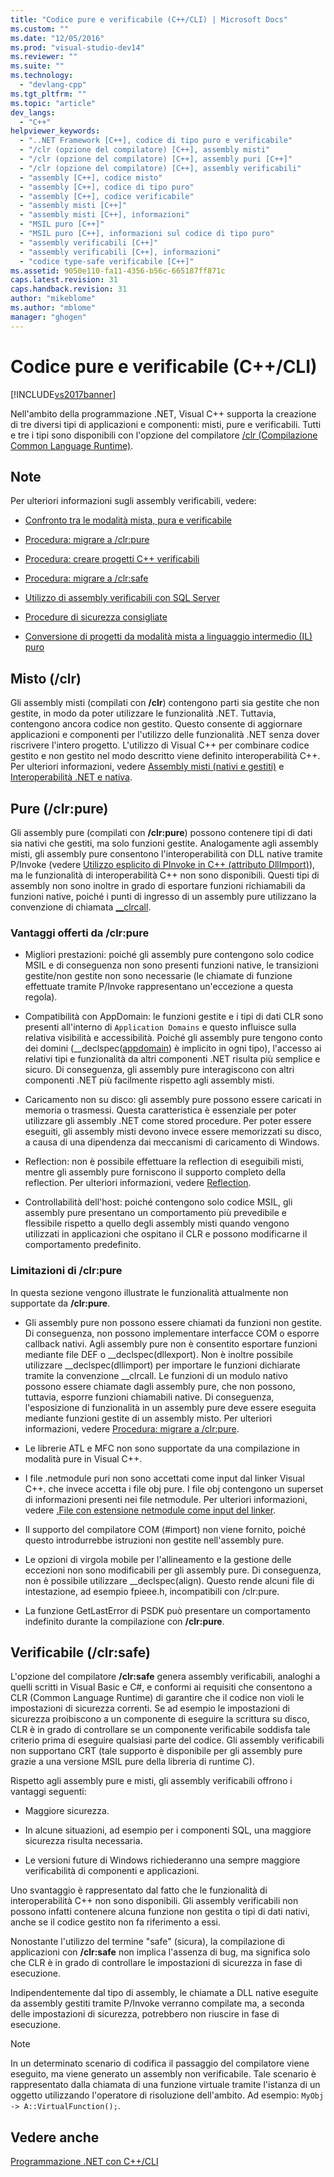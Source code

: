 ```yaml
---
title: "Codice pure e verificabile (C++/CLI) | Microsoft Docs"
ms.custom: ""
ms.date: "12/05/2016"
ms.prod: "visual-studio-dev14"
ms.reviewer: ""
ms.suite: ""
ms.technology: 
  - "devlang-cpp"
ms.tgt_pltfrm: ""
ms.topic: "article"
dev_langs: 
  - "C++"
helpviewer_keywords: 
  - "..NET Framework [C++], codice di tipo puro e verificabile"
  - "/clr (opzione del compilatore) [C++], assembly misti"
  - "/clr (opzione del compilatore) [C++], assembly puri [C++]"
  - "/clr (opzione del compilatore) [C++], assembly verificabili"
  - "assembly [C++], codice misto"
  - "assembly [C++], codice di tipo puro"
  - "assembly [C++], codice verificabile"
  - "assembly misti [C++]"
  - "assembly misti [C++], informazioni"
  - "MSIL puro [C++]"
  - "MSIL puro [C++], informazioni sul codice di tipo puro"
  - "assembly verificabili [C++]"
  - "assembly verificabili [C++], informazioni"
  - "codice type-safe verificabile [C++]"
ms.assetid: 9050e110-fa11-4356-b56c-665187ff871c
caps.latest.revision: 31
caps.handback.revision: 31
author: "mikeblome"
ms.author: "mblome"
manager: "ghogen"
---
```

# Codice pure e verificabile (C++/CLI)
[!INCLUDE[vs2017banner](../assembler/inline/includes/vs2017banner.md)]

Nell'ambito della programmazione .NET, Visual C\+\+ supporta la creazione di tre diversi tipi di applicazioni e componenti: misti, pure e verificabili.  Tutti e tre i tipi sono disponibili con l'opzione del compilatore [\/clr \(Compilazione Common Language Runtime\)](../build/reference/clr-common-language-runtime-compilation.md).  
  
## Note  
 Per ulteriori informazioni sugli assembly verificabili, vedere:  
  
-   [Confronto tra le modalità mista, pura e verificabile](../dotnet/mixed-pure-and-verifiable-feature-comparison-cpp-cli.md)  
  
-   [Procedura: migrare a \/clr:pure](../dotnet/how-to-migrate-to-clr-pure-cpp-cli.md)  
  
-   [Procedura: creare progetti C\+\+ verificabili](../dotnet/how-to-create-verifiable-cpp-projects-cpp-cli.md)  
  
-   [Procedura: migrare a \/clr:safe](../dotnet/how-to-migrate-to-clr-safe-cpp-cli.md)  
  
-   [Utilizzo di assembly verificabili con SQL Server](../dotnet/using-verifiable-assemblies-with-sql-server-cpp-cli.md)  
  
-   [Procedure di sicurezza consigliate](../top/security-best-practices-for-cpp.md)  
  
-   [Conversione di progetti da modalità mista a linguaggio intermedio \(IL\) puro](../dotnet/converting-projects-from-mixed-mode-to-pure-intermediate-language.md)  
  
## Misto \(\/clr\)  
 Gli assembly misti \(compilati con **\/clr**\) contengono parti sia gestite che non gestite, in modo da poter utilizzare le funzionalità .NET. Tuttavia, contengono ancora codice non gestito.  Questo consente di aggiornare applicazioni e componenti per l'utilizzo delle funzionalità .NET senza dover riscrivere l'intero progetto.  L'utilizzo di Visual C\+\+ per combinare codice gestito e non gestito nel modo descritto viene definito interoperabilità C\+\+.  Per ulteriori informazioni, vedere [Assembly misti \(nativi e gestiti\)](../dotnet/mixed-native-and-managed-assemblies.md) e [Interoperabilità .NET e nativa](../dotnet/native-and-dotnet-interoperability.md).  
  
## Pure \(\/clr:pure\)  
 Gli assembly pure \(compilati con **\/clr:pure**\) possono contenere tipi di dati sia nativi che gestiti, ma solo funzioni gestite.  Analogamente agli assembly misti, gli assembly pure consentono l'interoperabilità con DLL native tramite P\/Invoke \(vedere [Utilizzo esplicito di PInvoke in C\+\+ \(attributo DllImport\)](../dotnet/using-explicit-pinvoke-in-cpp-dllimport-attribute.md)\), ma le funzionalità di interoperabilità C\+\+ non sono disponibili.  Questi tipi di assembly non sono inoltre in grado di esportare funzioni richiamabili da funzioni native, poiché i punti di ingresso di un assembly pure utilizzano la convenzione di chiamata [\_\_clrcall](../cpp/clrcall.md).  
  
### Vantaggi offerti da \/clr:pure  
  
-   Migliori prestazioni: poiché gli assembly pure contengono solo codice MSIL e di conseguenza non sono presenti funzioni native, le transizioni gestite\/non gestite non sono necessarie \(le chiamate di funzione effettuate tramite P\/Invoke rappresentano un'eccezione a questa regola\).  
  
-   Compatibilità con AppDomain: le funzioni gestite e i tipi di dati CLR sono presenti all'interno di `Application Domains` e questo influisce sulla relativa visibilità e accessibilità.  Poiché gli assembly pure tengono conto dei domini \(\_\_declspec\([appdomain](../cpp/appdomain.md)\) è implicito in ogni tipo\), l'accesso ai relativi tipi e funzionalità da altri componenti .NET risulta più semplice e sicuro.  Di conseguenza, gli assembly pure interagiscono con altri componenti .NET più facilmente rispetto agli assembly misti.  
  
-   Caricamento non su disco: gli assembly pure possono essere caricati in memoria o trasmessi.  Questa caratteristica è essenziale per poter utilizzare gli assembly .NET come stored procedure.  Per poter essere eseguiti, gli assembly misti devono invece essere memorizzati su disco, a causa di una dipendenza dai meccanismi di caricamento di Windows.  
  
-   Reflection: non è possibile effettuare la reflection di eseguibili misti, mentre gli assembly pure forniscono il supporto completo della reflection.  Per ulteriori informazioni, vedere [Reflection](../dotnet/reflection-cpp-cli.md).  
  
-   Controllabilità dell'host: poiché contengono solo codice MSIL, gli assembly pure presentano un comportamento più prevedibile e flessibile rispetto a quello degli assembly misti quando vengono utilizzati in applicazioni che ospitano il CLR e possono modificarne il comportamento predefinito.  
  
### Limitazioni di \/clr:pure  
 In questa sezione vengono illustrate le funzionalità attualmente non supportate da **\/clr:pure**.  
  
-   Gli assembly pure non possono essere chiamati da funzioni non gestite.  Di conseguenza, non possono implementare interfacce COM o esporre callback nativi.  Agli assembly pure non è consentito esportare funzioni mediante file DEF o \_\_declspec\(dllexport\).  Non è inoltre possibile utilizzare \_\_declspec\(dllimport\) per importare le funzioni dichiarate tramite la convenzione \_\_clrcall.  Le funzioni di un modulo nativo possono essere chiamate dagli assembly pure, che non possono, tuttavia, esporre funzioni chiamabili native. Di conseguenza, l'esposizione di funzionalità in un assembly pure deve essere eseguita mediante funzioni gestite di un assembly misto.  Per ulteriori informazioni, vedere [Procedura: migrare a \/clr:pure](../dotnet/how-to-migrate-to-clr-pure-cpp-cli.md).  
  
-   Le librerie ATL e MFC non sono supportate da una compilazione in modalità pure in Visual C\+\+.  
  
-   I file .netmodule puri non sono accettati come input dal linker Visual C\+\+.  che invece accetta i file obj pure. I file obj contengono un superset di informazioni presenti nei file netmodule.  Per ulteriori informazioni, vedere [.File con estensione netmodule come input del linker](../build/reference/netmodule-files-as-linker-input.md).  
  
-   Il supporto del compilatore COM \(\#import\) non viene fornito, poiché questo introdurrebbe istruzioni non gestite nell'assembly pure.  
  
-   Le opzioni di virgola mobile per l'allineamento e la gestione delle eccezioni non sono modificabili per gli assembly pure.  Di conseguenza, non è possibile utilizzare \_\_declspec\(align\).  Questo rende alcuni file di intestazione, ad esempio fpieee.h, incompatibili con \/clr:pure.  
  
-   La funzione GetLastError di PSDK può presentare un comportamento indefinito durante la compilazione con **\/clr:pure**.  
  
## Verificabile \(\/clr:safe\)  
 L'opzione del compilatore **\/clr:safe** genera assembly verificabili, analoghi a quelli scritti in Visual Basic e C\#, e conformi ai requisiti che consentono a CLR \(Common Language Runtime\) di garantire che il codice non violi le impostazioni di sicurezza correnti.  Se ad esempio le impostazioni di sicurezza proibiscono a un componente di eseguire la scrittura su disco, CLR è in grado di controllare se un componente verificabile soddisfa tale criterio prima di eseguire qualsiasi parte del codice.  Gli assembly verificabili non supportano CRT \(tale supporto è disponibile per gli assembly pure grazie a una versione MSIL pure della libreria di runtime C\).  
  
 Rispetto agli assembly pure e misti, gli assembly verificabili offrono i vantaggi seguenti:  
  
-   Maggiore sicurezza.  
  
-   In alcune situazioni, ad esempio per i componenti SQL, una maggiore sicurezza risulta necessaria.  
  
-   Le versioni future di Windows richiederanno una sempre maggiore verificabilità di componenti e applicazioni.  
  
 Uno svantaggio è rappresentato dal fatto che le funzionalità di interoperabilità C\+\+ non sono disponibili.  Gli assembly verificabili non possono infatti contenere alcuna funzione non gestita o tipi di dati nativi, anche se il codice gestito non fa riferimento a essi.  
  
 Nonostante l'utilizzo del termine "safe" \(sicura\), la compilazione di applicazioni con **\/clr:safe** non implica l'assenza di bug, ma significa solo che CLR è in grado di controllare le impostazioni di sicurezza in fase di esecuzione.  
  
 Indipendentemente dal tipo di assembly, le chiamate a DLL native eseguite da assembly gestiti tramite P\/Invoke verranno compilate ma, a seconda delle impostazioni di sicurezza, potrebbero non riuscire in fase di esecuzione.  
  
> [!NOTE]
>  In un determinato scenario di codifica il passaggio del compilatore viene eseguito, ma viene generato un assembly non verificabile. Tale scenario è rappresentato dalla chiamata di una funzione virtuale tramite l'istanza di un oggetto utilizzando l'operatore di risoluzione dell'ambito.  Ad esempio: `MyObj -> A::VirtualFunction();`.  
  
## Vedere anche  
 [Programmazione .NET con C\+\+\/CLI](../dotnet/dotnet-programming-with-cpp-cli-visual-cpp.md)